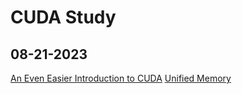 # CUDA Study

## 08-21-2023

[An Even Easier Introduction to CUDA](https://developer.nvidia.com/blog/even-easier-introduction-cuda/)
[Unified Memory](https://developer.nvidia.com/blog/unified-memory-in-cuda-6/)
